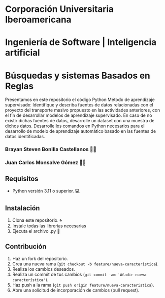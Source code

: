 # Corporación Universitaria Iberoamericana
# Ingeniería de Software | Inteligencia artificial
# Búsquedas y sistemas Basados en Reglas

Presentamos en este repositorio el código Python Método de aprendizaje supervisado: Identifique y describa fuentes de datos relacionadas con el proyecto del transporte masivo propuesto en las actividades anteriores, con el fin de desarrollar modelos de aprendizaje supervisado. En caso de no existir dichas fuentes de datos, desarrolle un dataset con una muestra de dichos datos. Desarrolle los comandos en Python necesarios para el desarrollo de modelo de aprendizaje automático basado en las fuentes de datos identificadas.

### Brayan Steven Bonilla Castellanos 👨‍💻
### Juan Carlos Monsalve Gómez 👨‍🏫


## Requisitos

- Python versión 3.11 o superior. 💻

## Instalación

1. Clona este repositorio. 🌀
2. Instale todas las librerías necesarias
3. Ejecuta el archivo .py 📇

## Contribución

1. Haz un fork del repositorio.
2. Crea una nueva rama (`git checkout -b feature/nueva-caracteristica`).
3. Realiza los cambios deseados.
4. Realiza un commit de tus cambios (`git commit -am 'Añadir nueva característica'`).
5. Haz push a la rama (`git push origin feature/nueva-caracteristica`).
6. Abre una solicitud de incorporación de cambios (pull request).
